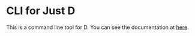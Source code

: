 # CLI for Just D
This is a command line tool for D. You can see the documentation at [here](https://justd.co/docs/getting-started/installation).
